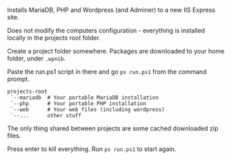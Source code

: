 Installs MariaDB, PHP and Wordpress (and Adminer) to a new IIS Express site.

Does not modify the computers configuration - everything is installed locally in the projects root folder.

Create a project folder somewhere. Packages are downloaded to your home folder, under `.wpnib`.

Paste the run.ps1 script in there and go `ps run.ps1` from the command prompt.

    projects-root
     `--mariadb  # Your portable MariaDB installation
     `--php      # Your portable PHP installation
     `--web      # Your web files (including wordpress)
     `--...      other stuff

The only thing shared between projects are some cached downloaded zip files.

Press enter to kill everything. Run `ps run.ps1` to start again.
